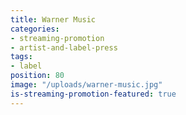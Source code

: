 ```yaml
---
title: Warner Music
categories:
- streaming-promotion
- artist-and-label-press
tags:
- label
position: 80
image: "/uploads/warner-music.jpg"
is-streaming-promotion-featured: true
---
```


